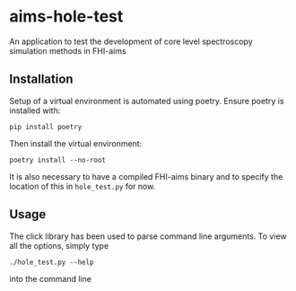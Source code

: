 # aims-hole-test
An application to test the development of core level spectroscopy simulation methods in FHI-aims

## Installation
Setup of a virtual environment is automated using poetry. Ensure poetry is installed with:

```shell
pip install poetry
```

Then install the virtual environment:

```shell
poetry install --no-root
```

It is also necessary to have a compiled FHI-aims binary and to specify the location of this in `hole_test.py` for now.

## Usage
The click library has been used to parse command line arguments. To view all the options, simply type 

```shell
./hole_test.py --help
```

into the command line
